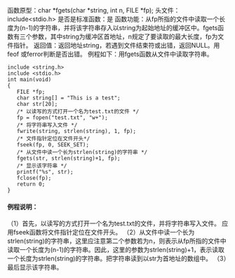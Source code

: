 函数原型：char *fgets(char *string, int n, FILE *fp);
头文件：include<stdio.h>
是否是标准函数：是
函数功能：从fp所指的文件中读取一个长度为(n-1)的字符串，并将该字符串存入以string为起始地址的缓冲区中。fgets函数有三个参数，其中string为缓冲区首地址，n规定了要读取的最大长度，fp为文件指针。
返回值：返回地址string，若遇到文件结束符或出错，返回NULL。用feof 或ferror判断是否出错。
例程如下：用fgets函数从文件中读取字符串。
```  
include <string.h> 
include <stdio.h> 
int main(void) 
{ 
   FILE *fp;
   char string[] = "This is a test"; 
   char str[20];
   /* 以读写的方式打开一个名为test.txt的文件 */
   fp = fopen("test.txt", "w+");
   /* 将字符串写入文件 */
   fwrite(string, strlen(string), 1, fp);
   /* 文件指针定位在文件开头*/
   fseek(fp, 0, SEEK_SET);
   /* 从文件中读一个长为strlen(string)的字符串 */
   fgets(str, strlen(string)+1, fp);
   /* 显示该字符串 */
   printf("%s", str);
   fclose(fp);
   return 0; 
}
```
#### 例程说明：
（1）首先，以读写的方式打开一个名为test.txt的文件，并将字符串写入文件。
应用fseek函数将文件指针定位在文件开头。
（2）从文件中读一个长为strlen(string)的字符串，这里应注意第二个参数若为n，则表示从fp所指的文件中读取一个长度为(n-1)的字符串。因此，这里的参数为strlen(string)+1，表示读取一个长度为strlen(string)的字符串。把字符串读到以str为首地址的数组中。
（3）最后显示该字符串。